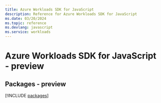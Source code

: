 ```yaml
---
title: Azure Workloads SDK for JavaScript
description: Reference for Azure Workloads SDK for JavaScript
ms.date: 03/20/2024
ms.topic: reference
ms.devlang: javascript
ms.service: workloads
---
```

# Azure Workloads SDK for JavaScript - preview
## Packages - preview
[!INCLUDE [packages](workloads-index.md)]